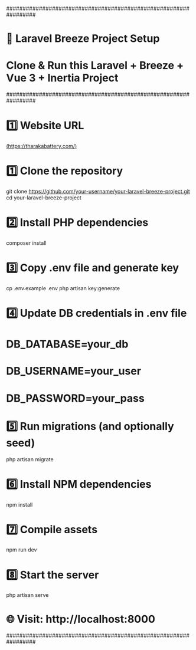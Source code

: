 #################################################################
# 🚀 Laravel Breeze Project Setup 
# Clone & Run this Laravel + Breeze + Vue 3 + Inertia Project
#################################################################

# 1️⃣ Website URL
[(https://tharakabattery.com/)](https://tharakabattery.com/)

# 1️⃣ Clone the repository
git clone https://github.com/your-username/your-laravel-breeze-project.git
cd your-laravel-breeze-project

# 2️⃣ Install PHP dependencies
composer install

# 3️⃣ Copy .env file and generate key
cp .env.example .env
php artisan key:generate

# 4️⃣ Update DB credentials in .env file
# DB_DATABASE=your_db
# DB_USERNAME=your_user
# DB_PASSWORD=your_pass

# 5️⃣ Run migrations (and optionally seed)
php artisan migrate

# 6️⃣ Install NPM dependencies
npm install

# 7️⃣ Compile assets
npm run dev

# 8️⃣ Start the server
php artisan serve

# 🌐 Visit: http://localhost:8000
#################################################################
